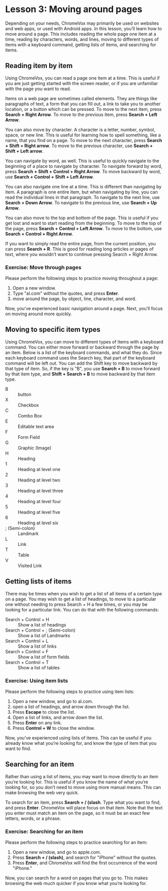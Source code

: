 # Lesson 3: Moving around pages

Depending on your needs, ChromeVox may primarily be used on websites and web apps, or used with Android apps. In this lesson, you’ll learn how to move around a page. This includes reading the whole page one item at a time, reading by characters, words, and lines, moving to different types of items with a keyboard command, getting lists of items, and searching for items.

## Reading item by item

Using ChromeVox, you can read a page one item at a time. This is useful if you are just getting started with the screen reader, or if you are unfamiliar with the page you want to read.

Items on a web page are sometimes called elements. They are things like paragraphs of text, a form that you can fill out, a link to take you to another location, or a button which can be pressed. To move to the next item, press **Search + Right Arrow**. To move to the previous item, press **Search + Left Arrow**.

You can also move by character. A character is a letter, number, symbol, space, or new line. This is useful for learning how to spell something, like a name, that you find on a page. To move to the next character, press **Search + Shift + Right arrow**. To move to the previous character, use **Search + Shift + Left arrow**.

You can navigate by word, as well. This is useful to quickly navigate to the beginning of a place to navigate by character. To navigate forward by word, press **Search + Shift + Control + Right Arrow**. To move backward by word, use **Search + Control + Shift + Left Arrow**.

You can also navigate one line at a time. This is different than navigating by item. A paragraph is one entire item, but when navigating by line, you can read the individual lines in that paragraph. To navigate to the next line, use **Search + Down Arrow**. To navigate to the previous line, use **Search + Up Arrow**.

You can also move to the top and bottom of the page. This is useful if you get lost and want to start reading from the beginning. To move to the top of the page, press **Search + Control + Left Arrow**. To move to the bottom, use **Search + Control + Right Arrow**.

If you want to simply read the entire page, from the current position, you can press **Search + R**. This is good for reading long articles or pages of text, where you wouldn’t want to continue pressing Search + Right Arrow.

### Exercise: Move through pages

Please perform the following steps to practice moving throughout a page:

1. Open a new window.
2. Type "al.com" without the quotes, and press **Enter**.
3. move around the page, by object, line, character, and word.

Now, you’ve experienced basic navigation around a page. Next, you’ll focus on moving around more quickly.

## Moving to specific item types

Using ChromeVox, you can move to different types of items with a keyboard command. You can either move forward or backward through the page by an item. Below is a list of the keyboard commands, and what they do. Since each keyboard command uses the Search key, that part of the keyboard command will be left out. You can add the Shift key to move backward by that type of item. So, if the key is "B", you use **Search + B** to move forward by that item type, and **Shift + Search + B** to move backward by that item type.

<dl>
<dt>B</dt>
<dd>button</dd>
<dt>X</dt>
<dd>Checkbox</dd>
<dt>C</dt>
<dd>Combo Box</dd>
<dt>E</dt>
<dd>Editable text area</dd>
<dt>F</dt>
<dd>Form Field</dd>
<dt>G</dt>
<dd>Graphic (Image)</dd>
<dt>H</dt>
<dd>Heading</dd>
<dt>1</dt>
<dd>Heading at level one</dd>
<dt>2</dt>
<dd>Heading at level two</dd>
<dt>3</dt>
<dd>Heading at level three</dd>
<dt>4</dt>
<dd>Heading at level four</dd>
<dt>5</dt>
<dd>Heading at level five</dd>
<dt>6</dt>
<dd>Heading at level six</dd>
<dt>; (Semi-colon)</dt>
<dd>Landmark</dd>
<dt>L</dt>
<dd>Link</dd>
<dt>T</dt>
<dd>Table</dd>
<dt>V</dt>
<dd>Visited Link</dd>
</dl>

## Getting lists of items

There may be times when you wish to get a list of all items of a certain type on a page. You may wish to get a list of headings, to move to a particular one without needing to press Search + H a few times, or you may be looking for a particular link. You can do that with the following commands:

<dl>
<dt>Search + Control + H</dt>
<dd>Show a list of headings</dd>
<dt>Search + Control + ; (Semi-colon)</dt>
<dd>Show a list of Landmarks</dd>
<dt>Search + Control + L</dt>
<dd>Show a list of links</dd>
<dt>Search + Control + F</dt>
<dd>Show a list of form fields</dd>
<dt>Search + Control + T</dt>
<dd>Show a list of tables</dd>
</dl>

### Exercise: Using item lists

Please perform the following steps to practice using item lists:

1. Open a new window, and go to al.com.
2. open a list of headings, and arrow down through the list.
3. Press **Escape** to close the list.
4. Open a list of links, and arrow down the list.
5. Press **Enter** on any link.
6. Press **Control + W** to close the window.

Now, you’ve experienced using lists of items. This can be useful if you already know what you’re looking for, and know the type of item that you want to find.

## Searching for an item

Rather than using a list of items, you may want to move directly to an item you’re looking for. This is useful if you know the name of what you’re looking for, so you don’t need to move using more manual means. This can make browsing the web very quick.

To search for an item, press **Search + / (slash**. Type what you want to find, and press **Enter**. ChromeVox will place focus on that item. Note that the text you enter must match an item on the page, so it must be an exact few letters, words, or a phrase.

### Exercise: Searching for an item

Please perform the following steps to practice searching for an item:

1. Open a new window, and go to apple.com.
2. Press **Search + / (slash)**, and search for "iPhone" without the
   quotes.
3. Press **Enter**, and ChromeVox will find the first occurrence of
   the word "iPhone."

Now, you can search for a word on pages that you go to. This makes browsing the web much quicker if you know what you’re looking for.
